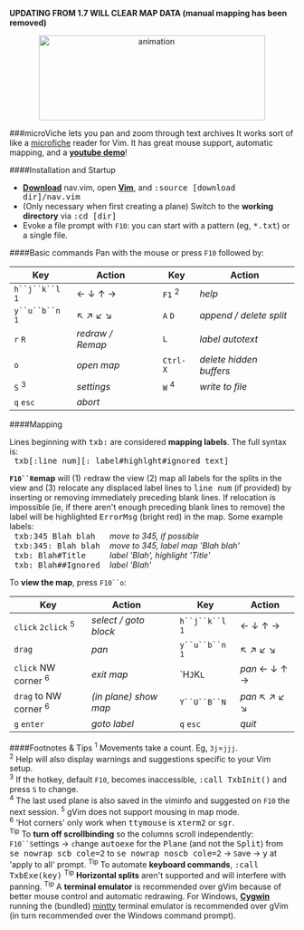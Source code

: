 **UPDATING FROM 1.7 WILL CLEAR MAP DATA (manual mapping has been removed)**

<p align="center">
<img hspace='20' src="https://raw.github.com/q335r49/textabyss/gh-pages/images/microviche-small.png" width="400" height="150" alt="animation"/>
</p>

###microViche lets you pan and zoom through text archives
It works sort of like a [microfiche](http://www.wisegeek.org/what-is-microfiche.htm) reader for Vim. It has great mouse support, automatic mapping, and a **[youtube demo](http://www.youtube.com/watch?v=xkED6Mv_4bc)**!

####Installation and Startup
- **[Download](https://raw.github.com/q335r49/textabyss/master/nav.vim)** nav.vim, open **[Vim](http://www.vim.org)**, and <samp>:source [download dir]/nav.vim</samp>
- (Only necessary when first creating a plane) Switch to the **working directory** via <samp>:cd [dir]</samp> 
- Evoke a file prompt with `F10`: you can start with a pattern (eg, <samp>*.txt</samp>) or a single file.

####Basic commands
Pan with the mouse or press `F10` followed by:

Key | Action | | Key | Action
----- | ----- | --- | --- | ---
`h``j``k``l` <sup>1</sup>| ← ↓ ↑ → | | `F1` <sup>2</sup> | *help*
`y``u``b``n` <sup>1</sup>| ↖ ↗ ↙ ↘  ||`A` `D` |*append / delete split*
`r` `R` | *redraw / Remap* | | `L` | *label autotext*
`o` | *open map* | | `Ctrl-X`| *delete hidden buffers*
`S` <sup>3</sup> | *settings* | |`W` <sup>4</sup>| *write to file*
`q` `esc` | *abort*| | |

####Mapping

Lines beginning with <samp>txb:</samp> are considered **mapping labels**. The full syntax is:  
<samp>&nbsp;txb[:line num][: label#highlght#ignored text]</samp>

**`F10``R`emap** will (1) `r`edraw the view (2) map all labels for the splits in the view and (3) relocate any displaced label lines to <samp>line num</samp> (if provided) by inserting or removing immediately preceding blank lines. If relocation is impossible (ie, if there aren't enough preceding blank lines to remove) the label will be highlighted <samp>ErrorMsg</samp> (bright red) in the map. Some example labels:  
<samp>&nbsp;txb:345 Blah blah&nbsp;&nbsp;&nbsp;</samp>*move to 345, if possible*  
<samp>&nbsp;txb:345: Blah blah&nbsp;&nbsp;</samp>*move to 345, label map 'Blah blah'*  
<samp>&nbsp;txb: Blah#Title&nbsp;&nbsp;&nbsp;&nbsp;&nbsp;</samp>*label 'Blah', highlight 'Title'*  
<samp>&nbsp;txb: Blah##Ignored&nbsp;&nbsp;</samp>*label 'Blah'*

To **view the map**, press `F10``o`:

Key | Action | | Key | Action
--- | --- | --- | --- | ---
`click`  `2click` <sup>5</sup>|*select / goto block*||`h``j``k``l` <sup>1</sup>|← ↓ ↑ →
`drag` | *pan* || `y``u``b``n` <sup>1</sup>|↖ ↗ ↙ ↘
`click` NW corner <sup>6</sup>|*exit map*||`H``J``K``L`` |*pan* ← ↓ ↑ →
`drag` to NW corner <sup>6</sup> | *(in plane) show map* ||`Y``U``B``N` |*pan* ↖ ↗ ↙ ↘
`g` `enter`| *goto label*||`q` `esc`|*quit*

####Footnotes & Tips
<sup>1</sup> Movements take a count. Eg, `3j`=`jjj`.  
<sup>2</sup> Help will also display warnings and suggestions specific to your Vim setup.  
<sup>3</sup> If the hotkey, default `F10`, becomes inaccessible, <samp>:call TxbInit()</samp> and press `S` to change.  
<sup>4</sup> The last used plane is also saved in the viminfo and suggested on `F10` the next session.
<sup>5</sup> gVim does not support mousing in map mode.  
<sup>6</sup> 'Hot corners' only work when <samp>ttymouse</samp> is <samp>xterm2</samp> or <samp>sgr</samp>.  
<sup>Tip</sup> To **turn off scrollbinding** so the columns scroll independently: `F10``S`ettings → `c`hange <samp>autoexe</samp> for the <samp>Plane</samp> (and not the <samp>Split</samp>) from <samp>se nowrap scb cole=2</samp> to <samp>se nowrap noscb cole=2</samp> → `S`ave → <samp>y</samp> at 'apply to all' prompt.
<sup>Tip</sup> To automate **keyboard commands**, <samp>:call TxbExe(key)</samp>
<sup>Tip</sup> **Horizontal splits** aren't supported and will interfere with panning.
<sup>Tip</sup> A **terminal emulator** is recommended over gVim because of better mouse control and automatic redrawing. For Windows, **[Cygwin](http://www.cygwin.com/)** running the (bundled) [mintty](https://code.google.com/p/mintty/) terminal emulator is recommended over gVim (in turn recommended over the Windows command prompt).
